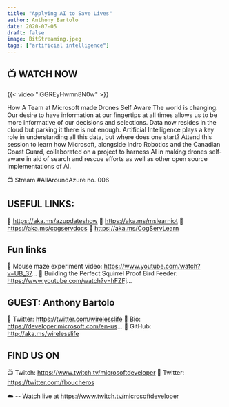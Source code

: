 ```yaml
---
title: "Applying AI to Save Lives"
author: Anthony Bartolo
date: 2020-07-05
draft: false
image: BitStreaming.jpeg
tags: ["artificial intelligence"]
---
```


## 📺 WATCH NOW

{{< video "lGGREyHwmn8N0w" >}}

How A Team at Microsoft made Drones Self Aware The world is changing. Our desire to have information at our fingertips at all times allows us to be more informative of our decisions and selections. Data now resides in the cloud but parking it there is not enough. Artificial Intelligence plays a key role in understanding all this data, but where does one start? Attend this session to learn how Microsoft, alongside Indro Robotics and the Canadian Coast Guard, collaborated on a project to harness AI in making drones self-aware in aid of search and rescue efforts as well as other open source implementations of AI.

📺 Stream #AllAroundAzure no. 006

USEFUL LINKS:
-----------------------
🔗 https://aka.ms/azupdateshow
🔗 https://aka.ms/mslearniot
🔗 https://aka.ms/cogservdocs
🔗 https://aka.ms/CogServLearn

Fun links
-------------

🔗 Mouse maze experiment video: https://www.youtube.com/watch?v=UB_37... 
🔗 Building the Perfect Squirrel Proof Bird Feeder: https://www.youtube.com/watch?v=hFZFj... 


GUEST: Anthony Bartolo
-----------------
🔗 Twitter: https://twitter.com/wirelesslife
🔗 Bio: https://developer.microsoft.com/en-us...
🔗 GitHub: http://aka.ms/wirelesslife


FIND US ON
---------------
📺 Twitch: https://www.twitch.tv/microsoftdeveloper
🔗 Twitter: https://twitter.com/fboucheros

☁️ -- Watch live at https://www.twitch.tv/microsoftdeveloper